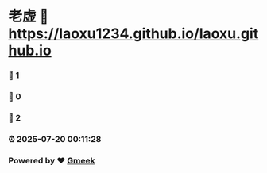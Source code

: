 # 老虚 :link: https://laoxu1234.github.io/laoxu.github.io 
### :page_facing_up: [1](https://laoxu1234.github.io/laoxu.github.io/tag.html) 
### :speech_balloon: 0 
### :hibiscus: 2 
### :alarm_clock: 2025-07-20 00:11:28 
### Powered by :heart: [Gmeek](https://github.com/Meekdai/Gmeek)
